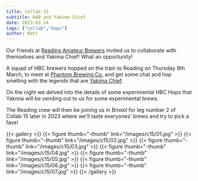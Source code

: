 ```yaml
---
title: Collab 15
subtitle: RAB and Yakima Chief
date: 2023-03-14
tags: ["collab","hops"]
author: Matt
---
```


Our friends at [Reading Amateur Brewers](https://www.readingamateurbrewers.co.uk/) invited us to collaborate with 
themselves and Yakima Chief! What an opportunity!

A squad of HBC brewers hopped on the train to Reading on Thursday 9th March, to meet at 
[Phantom Brewing Co.](https://www.phantombrew.com/) and get some chat and hop smelling with the legends that are
[Yakima Chief](https://www.yakimachief.com/).

On the night we delved into the details of some experimental HBC Hops that Yakmia will be sending out to us for some
experimental brews. 

The Reading crew will then be joining us in Bristol for leg number 2 of Collab 15 later in 2023 where we'll taste 
everyones' brews and try to pick a fave!

{{< gallery >}}
{{< figure thumb="-thumb" link="/images/c15/01.jpg" >}}
{{< figure thumb="-thumb" link="/images/c15/02.jpg" >}}
{{< figure thumb="-thumb" link="/images/c15/03.jpg" >}}
{{< figure thumb="-thumb" link="/images/c15/04.jpg" >}}
{{< figure thumb="-thumb" link="/images/c15/05.jpg" >}}
{{< figure thumb="-thumb" link="/images/c15/06.jpg" >}}
{{< figure thumb="-thumb" link="/images/c15/07.jpg" >}}
{{< /gallery >}}

